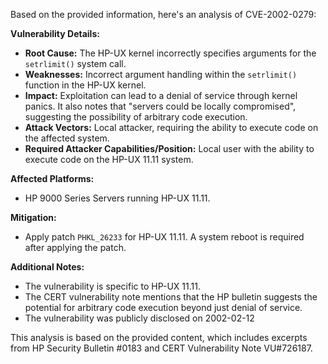 Based on the provided information, here's an analysis of CVE-2002-0279:

**Vulnerability Details:**

*   **Root Cause:** The HP-UX kernel incorrectly specifies arguments for the `setrlimit()` system call.
*   **Weaknesses:** Incorrect argument handling within the `setrlimit()` function in the HP-UX kernel.
*   **Impact:** Exploitation can lead to a denial of service through kernel panics. It also notes that "servers could be locally compromised", suggesting the possibility of arbitrary code execution.
*  **Attack Vectors:** Local attacker, requiring the ability to execute code on the affected system.
*   **Required Attacker Capabilities/Position:** Local user with the ability to execute code on the HP-UX 11.11 system.

**Affected Platforms:**

*   HP 9000 Series Servers running HP-UX 11.11.

**Mitigation:**

*   Apply patch `PHKL_26233` for HP-UX 11.11. A system reboot is required after applying the patch.

**Additional Notes:**

*   The vulnerability is specific to HP-UX 11.11.
*   The CERT vulnerability note mentions that the HP bulletin suggests the potential for arbitrary code execution beyond just denial of service.
*   The vulnerability was publicly disclosed on 2002-02-12

This analysis is based on the provided content, which includes excerpts from HP Security Bulletin #0183 and CERT Vulnerability Note VU#726187.